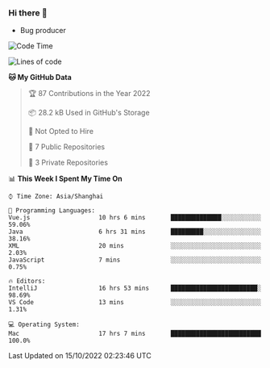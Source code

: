 ### Hi there 👋
* Bug producer
<!--START_SECTION:waka-->
![Code Time](http://img.shields.io/badge/Code%20Time-766%20hrs%202%20mins-blue)

![Lines of code](https://img.shields.io/badge/From%20Hello%20World%20I%27ve%20Written-35%20Thousand%20lines%20of%20code-blue)

**🐱 My GitHub Data** 

> 🏆 87 Contributions in the Year 2022
 > 
> 📦 28.2 kB Used in GitHub's Storage 
 > 
> 🚫 Not Opted to Hire
 > 
> 📜 7 Public Repositories 
 > 
> 🔑 3 Private Repositories  
 > 
📊 **This Week I Spent My Time On** 

```text
⌚︎ Time Zone: Asia/Shanghai

💬 Programming Languages: 
Vue.js                   10 hrs 6 mins       ██████████████░░░░░░░░░░░   59.06% 
Java                     6 hrs 31 mins       █████████░░░░░░░░░░░░░░░░   38.16% 
XML                      20 mins             ░░░░░░░░░░░░░░░░░░░░░░░░░   2.03% 
JavaScript               7 mins              ░░░░░░░░░░░░░░░░░░░░░░░░░   0.75%

🔥 Editors: 
IntelliJ                 16 hrs 53 mins      ████████████████████████░   98.69% 
VS Code                  13 mins             ░░░░░░░░░░░░░░░░░░░░░░░░░   1.31%

💻 Operating System: 
Mac                      17 hrs 7 mins       █████████████████████████   100.0%

```


 Last Updated on 15/10/2022 02:23:46 UTC
<!--END_SECTION:waka-->
